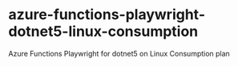 # azure-functions-playwright-dotnet5-linux-consumption
Azure Functions Playwright for dotnet5 on Linux Consumption plan
